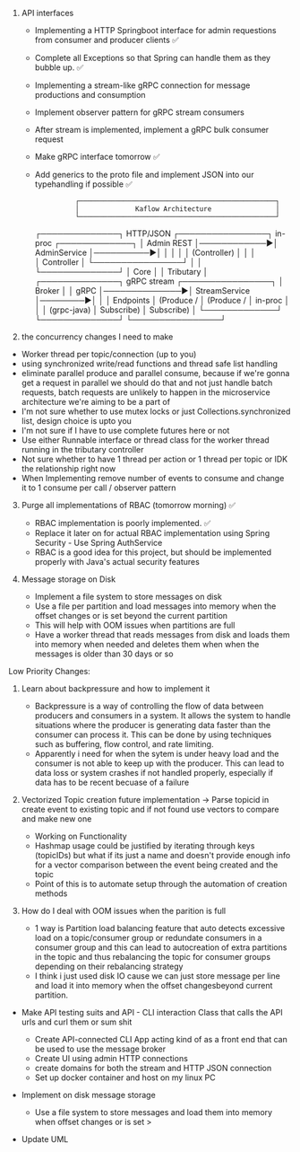 
1. API interfaces
    - Implementing a HTTP Springboot interface for admin requestions from consumer and producer clients ✅
    - Complete all Exceptions so that Spring can handle them as they bubble up. ✅

    - Implementing a stream-like gRPC connection for message productions and consumption 
    - Implement observer pattern for gRPC stream consumers
    - After stream is implemented, implement a gRPC bulk consumer request
    - Make gRPC interface tomorrow ✅
    - Add generics to the proto file and implement JSON into our typehandling if possible ✅

                    ┌─────────────────────────────────────────────────┐
                    │              Kaflow Architecture                │
                    └─────────────────────────────────────────────────┘
        ┌──────────────┐  HTTP/JSON  ┌────────────────┐  in-proc  ┌─────────────┐
        │ Admin REST   │────────────▶│  AdminService  │──────────▶│             │
        │              │             │  (Controller)  │           │             │   
        │ Controller   │             └────────────────┘           │             │
        └──────────────┘                                          │   Core      │
                                                                  │ Tributary   │
        ┌──────────────┐  gRPC stream  ┌────────────────┐         │   Broker    │
        │  gRPC        │──────────────▶│ StreamService  │────────▶│             │
        │ Endpoints    │  (Produce /   │ (Produce /     │ in-proc │             │
        │ (grpc-java)  │   Subscribe)  │  Subscribe)    │         └─────────────┘
        └──────────────┘               └────────────────┘


2. the concurrency changes I need to make
  - Worker thread per topic/connection (up to you)
  - using synchronized write/read functions and thread safe list handling
  - eliminate parallel produce and parallel consume, because if we're gonna get a request in parallel we should do that and not just handle batch requests, batch requests are unlikely to happen in the microservice architecture we're aiming to be a part of
  - I'm not sure whether to use mutex locks or just Collections.synchronized list, design choice is upto you
  - I'm not sure if I have to use complete futures here or not
  - Use either Runnable interface or thread class for the worker thread running in the tributary controller
  - Not sure whether to have 1 thread per action or 1 thread per topic or IDK the relationship right now
  - When Implementing remove number of events to consume and change it to 1 consume per call / observer pattern

3. Purge all implementations of RBAC (tomorrow morning) ✅
    - RBAC implementation is poorly implemented. ✅
    - Replace it later on for actual RBAC implementation using Spring Security - Use Spring AuthService
    - RBAC is a good idea for this project, but should be implemented properly with Java's actual security features

4. Message storage on Disk
    - Implement a file system to store messages on disk
    - Use a file per partition and load messages into memory when the offset changes or is set beyond the current partition
    - This will help with OOM issues when partitions are full
    - Have a worker thread that reads messages from disk and loads them into memory when needed and deletes them when when the messages is older than 30 days or so
    


Low Priority Changes:

1. Learn about backpressure and how to implement it
    - Backpressure is a way of controlling the flow of data between producers and consumers in a system. It allows the system to handle situations where the producer is generating data faster than the consumer can process it. This can be done by using techniques such as buffering, flow control, and rate limiting.
    - Apparently i need for when the sytem is under heavy load and the consumer is not able to keep up with the producer. This can lead to data loss or system crashes if not handled properly, especially if data has to be recent becuase of a failure

1. Vectorized Topic creation future implementation -> Parse topicid in create event to existing topic and if not found use vectors to compare and make new one
    - Working on Functionality
    - Hashmap usage could be justified by iterating through keys (topicIDs) but what if its just a name and doesn't provide enough info for a vector comparison between the event being created and the topic
    - Point of this is to automate setup through the automation of creation methods

2. How do I deal with OOM issues when the parition is full
    - 1 way is Partition load balancing feature that auto detects excessive load on a topic/consumer group or redundate consumers in a consumer group and this can lead to autocreation of extra partitions in the topic and thus rebalancing the topic for consumer groups depending on their rebalancing strategy
    - I think i just used disk IO cause we can just store message per line and load it into memory when the offset changesbeyond current partition.
    

- Make API testing suits and API - CLI interaction Class that calls the API urls and curl them or sum shit
    - Create API-connected CLI App acting kind of as a front end that can be used to use the message broker
    - Create UI using admin HTTP connections
    - create domains for both the stream and HTTP JSON connection
    - Set up docker container and host on my linux PC

- Implement on disk message storage
    - Use a file system to store messages and load them into memory when offset changes or is set > 

- Update UML


